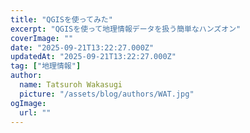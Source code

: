 ```yaml
---
title: "QGISを使ってみた"
excerpt: "QGISを使って地理情報データを扱う簡単なハンズオン"
coverImage: ""
date: "2025-09-21T13:22:27.000Z"
updatedAt: "2025-09-21T13:22:27.000Z"
tag: ["地理情報"]
author:
  name: Tatsuroh Wakasugi
  picture: "/assets/blog/authors/WAT.jpg"
ogImage:
  url: ""
---
```

